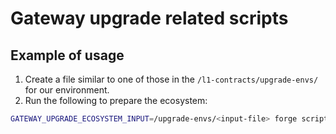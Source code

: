 # Gateway upgrade related scripts

## Example of usage

1. Create a file similar to one of those in the `/l1-contracts/upgrade-envs/` for our environment.
2. Run the following to prepare the ecosystem:

```sh
GATEWAY_UPGRADE_ECOSYSTEM_INPUT=/upgrade-envs/<input-file> forge script --sig 0xc0406226 EcosystemUpgrade --ffi --rpc-url <rpc-url> --gas-limit 20000000000 --broadcast --slow
```
